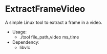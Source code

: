 ExtractFrameVideo
=================

A simple Linux tool to extract a frame in a video.

* Usage: 
    * ./tool file_path_video ms_time
* Dependency:
    * libvlc
